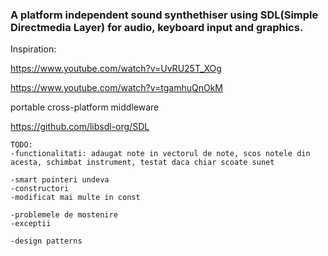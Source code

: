### A platform independent sound synthethiser using SDL(Simple Directmedia Layer) for audio, keyboard input and graphics.

Inspiration:

https://www.youtube.com/watch?v=UvRU25T_XOg

https://www.youtube.com/watch?v=tgamhuQnOkM

portable cross-platform middleware

https://github.com/libsdl-org/SDL



    TODO:
    -functionalitati: adaugat note in vectorul de note, scos notele din acesta, schimbat instrument, testat daca chiar scoate sunet

    -smart pointeri undeva
    -constructori
    -modificat mai multe in const

    -problemele de mostenire
    -exceptii

    -design patterns
